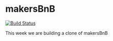 # makersBnB

[![Build Status](https://travis-ci.org/rorymcgit/makersbnb.svg?branch=master)](https://travis-ci.org/rorymcgit/makersbnb)

This week we are building a clone of makersBnB 


